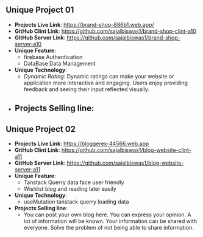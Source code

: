 ## Unique Project 01
- **Projects Live Link**: https://brand-shop-886b1.web.app/
- **GitHub Clint Link**: https://github.com/sajalbiswas1/brand-shop-clint-a10
- **GitHub Server Link**: https://github.com/sajalbiswas1/brand-shop-server-a10
- **Unique Feature**: 
   - firebase Authentication
   - DataBase Data Management
- **Unique Technology**:
    - *Dynamic Rating*: 
    Dynamic ratings can make your website or application more interactive and engaging. Users enjoy providing feedback and seeing their input reflected visually.
- **Projects Selling line**: 
    -  
## Unique Project 02
- **Projects Live Link**: https://bloggerex-44566.web.app
- **GitHub Clint Link**: https://github.com/sajalbiswas1/blog-website-clint-a11
- **GitHub Server Link**: https://github.com/sajalbiswas1/blog-website-server-a11
- **Unique Feature**: 
   - Tanstack Querry data face user friendly
   - Wishlist blog and reading later easily
- **Unique Technology**:
    - useMutation tanstack querry loading data
- **Projects Selling line**: 
    -  You can post your own blog here. You can express your opinion. A lot of information will be known. Your information can be shared with everyone. Solve the problem of not being able to share information.
